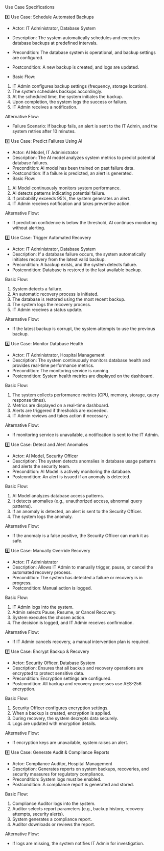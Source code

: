 
Use Case Specifications

1️⃣ Use Case: Schedule Automated Backups
- Actor: IT Administrator, Database System
- Description: The system automatically schedules and executes database backups at predefined intervals.
- Precondition: The database system is operational, and backup settings are configured.
- Postcondition: A new backup is created, and logs are updated.

- Basic Flow:
1. IT Admin configures backup settings (frequency, storage location).
2. The system schedules backups accordingly.
3. At the scheduled time, the system initiates the backup.
4. Upon completion, the system logs the success or failure.
5. IT Admin receives a notification.

Alternative Flow:
- Failure Scenario: If backup fails, an alert is sent to the IT Admin, and the system retries after 10 minutes.

2️⃣ Use Case: Predict Failures Using AI
- Actor: AI Model, IT Administrator
- Description: The AI model analyzes system metrics to predict potential database failures.
- Precondition: AI model has been trained on past failure data.
- Postcondition: If a failure is predicted, an alert is generated.
- Basic Flow:
1. AI Model continuously monitors system performance.
2. AI detects patterns indicating potential failure.
3. If probability exceeds 95%, the system generates an alert.
4. IT Admin receives notification and takes preventive action.

Alternative Flow:
- If prediction confidence is below the threshold, AI continues monitoring without alerting.

3️⃣ Use Case: Trigger Automated Recovery
- Actor: IT Administrator, Database System
- Description: If a database failure occurs, the system automatically initiates recovery from the latest valid backup.
- Precondition: A backup exists, and the system detects failure.
- Postcondition: Database is restored to the last available backup.

Basic Flow:
1. System detects a failure.
2. An automatic recovery process is initiated.
3. The database is restored using the most recent backup.
4. The system logs the recovery process.
5. IT Admin receives a status update.

Alternative Flow:
- If the latest backup is corrupt, the system attempts to use the previous backup.

4️⃣ Use Case: Monitor Database Health
- Actor: IT Administrator, Hospital Management
- Description: The system continuously monitors database health and provides real-time performance metrics.
- Precondition: The monitoring service is running.
- Postcondition: System health metrics are displayed on the dashboard.

Basic Flow:
1. The system collects performance metrics (CPU, memory, storage, query response times).
2. Metrics are displayed on a real-time dashboard.
3. Alerts are triggered if thresholds are exceeded.
4. IT Admin reviews and takes action if necessary.

Alternative Flow:
- If monitoring service is unavailable, a notification is sent to the IT Admin.

5️⃣ Use Case: Detect and Alert Anomalies
- Actor: AI Model, Security Officer
- Description: The system detects anomalies in database usage patterns and alerts the security team.
- Precondition: AI Model is actively monitoring the database.
- Postcondition: An alert is issued if an anomaly is detected.

Basic Flow:
1. AI Model analyzes database access patterns.
2. It detects anomalies (e.g., unauthorized access, abnormal query patterns).
3. If an anomaly is detected, an alert is sent to the Security Officer.
4. The system logs the anomaly.

Alternative Flow:
- If the anomaly is a false positive, the Security Officer can mark it as safe.

6️⃣ Use Case: Manually Override Recovery
- Actor: IT Administrator
- Description: Allows IT Admin to manually trigger, pause, or cancel the automated recovery process.
- Precondition: The system has detected a failure or recovery is in progress.
- Postcondition: Manual action is logged.

Basic Flow:
1. IT Admin logs into the system.
2. Admin selects Pause, Resume, or Cancel Recovery.
3. System executes the chosen action.
4. The decision is logged, and IT Admin receives confirmation.

Alternative Flow:
- If IT Admin cancels recovery, a manual intervention plan is required.

7️⃣ Use Case: Encrypt Backup & Recovery
- Actor: Security Officer, Database System
- Description: Ensures that all backup and recovery operations are encrypted to protect sensitive data.
- Precondition: Encryption settings are configured.
- Postcondition: All backup and recovery processes use AES-256 encryption.

Basic Flow:
1. Security Officer configures encryption settings.
2. When a backup is created, encryption is applied.
3. During recovery, the system decrypts data securely.
4. Logs are updated with encryption details.

Alternative Flow:
- If encryption keys are unavailable, system raises an alert.

8️⃣ Use Case: Generate Audit & Compliance Reports
- Actor: Compliance Auditor, Hospital Management
- Description: Generates reports on system backups, recoveries, and security measures for regulatory compliance.
- Precondition: System logs must be enabled.
- Postcondition: A compliance report is generated and stored.

Basic Flow:
1. Compliance Auditor logs into the system.
2. Auditor selects report parameters (e.g., backup history, recovery attempts, security alerts).
3. System generates a compliance report.
4. Auditor downloads or reviews the report.

Alternative Flow:
- If logs are missing, the system notifies IT Admin for investigation.

